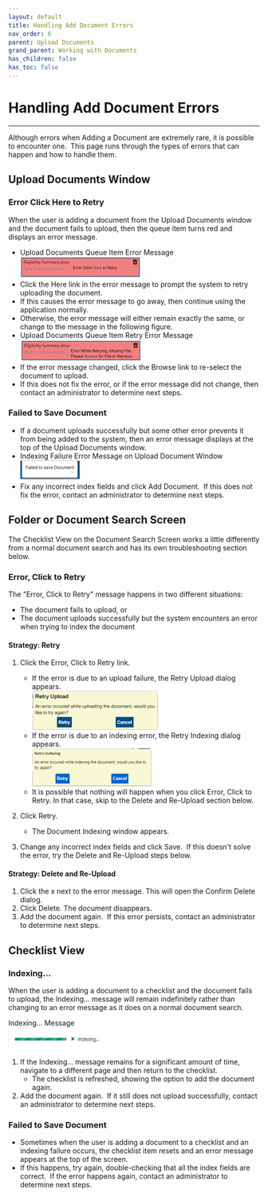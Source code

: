 ```yaml
---
layout: default
title: Handling Add Document Errors
nav_order: 6
parent: Upload Documents
grand_parent: Working with Documents
has_children: false
has_toc: false
---
```

# Handling Add Document Errors
---
Although errors when Adding a Document are extremely rare, it is possible to encounter one.  This page runs through the types of errors that can happen and how to handle them.

## Upload Documents Window
### Error Click Here to Retry
When the user is adding a document from the Upload Documents window and the document fails to upload, then the queue item turns red and displays an error message.
* Upload Documents Queue Item Error Message  
![](/assets/images/upload-documents-upload-error-DITCO.png)
* Click the Here link in the error message to prompt the system to retry uploading the document.    
* If this causes the error message to go away, then continue using the application normally.  
* Otherwise, the error message will either remain exactly the same, or change to the message in the following figure.
* Upload Documents Queue Item Retry Error Message  
![](/assets/images/upload-documents-upload-error-retry-error-DITCO.png)
* If the error message changed, click the Browse link to re-select the document to upload.     
* If this does not fix the error, or if the error message did not change, then contact an administrator to determine next steps.

### Failed to Save Document
* If a document uploads successfully but some other error prevents it from being added to the system, then an error message displays at the top of the Upload Documents window.
* Indexing Failure Error Message on Upload Document Window  
![](/assets/images/upload-documents-indexing-error-DITCO.png)
* Fix any incorrect index fields and click Add Document.  If this does not fix the error, contact an administrator to determine next steps.

## Folder or Document Search Screen
The Checklist View on the Document Search Screen works a little differently from a normal document search and has its own troubleshooting section below.

### Error, Click to Retry
The "Error, Click to Retry" message happens in two different situations:
* The document fails to upload, or
* The document uploads successfully but the system encounters an error when trying to index the document

#### Strategy: Retry
1. Click the Error, Click to Retry link.  
    * If the error is due to an upload failure, the Retry Upload dialog appears.  
    ![](/assets/images/retry-upload-dialog.png)  
    * If the error is due to an indexing error, the Retry Indexing dialog appears.  
    ![](/assets/images/retry-indexing-dialog.png)  
    * It is possible that nothing will happen when you click Error, Click to Retry. In that case, skip to the Delete and Re-Upload section below.
    
2. Click Retry.  
    * The Document Indexing window appears.

3. Change any incorrect index fields and click Save.  If this doesn't solve the error, try the Delete and Re-Upload steps below.
    

#### Strategy: Delete and Re-Upload
1. Click the x next to the error message. This will open the Confirm Delete dialog.
2. Click Delete.  The document disappears.  
3. Add the document again.  If this error persists, contact an administrator to determine next steps.

## Checklist View
### Indexing...
When the user is adding a document to a checklist and the document fails to upload, the Indexing... message will remain indefinitely rather than changing to an error message as it does on a normal document search.

Indexing... Message  
![](/assets/images/Indexing-message.png)  

1. If the Indexing... message remains for a significant amount of time, navigate to a different page and then return to the checklist.  
    * The checklist is refreshed, showing the option to add the document again.
2. Add the document again.  If it still does not upload successfully, contact an administrator to determine next steps.

### Failed to Save Document
* Sometimes when the user is adding a document to a checklist and an indexing failure occurs, the checklist item resets and an error message appears at the top of the screen.  
* If this happens, try again, double-checking that all the index fields are correct.  If the error happens again, contact an administrator to determine next steps.